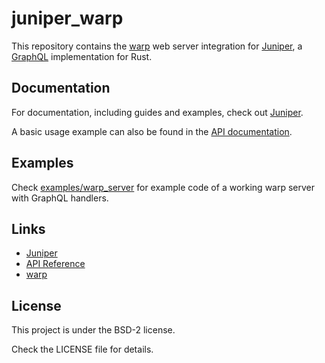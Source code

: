 # juniper_warp

This repository contains the [warp][warp] web server integration for
[Juniper][Juniper], a [GraphQL][GraphQL] implementation for Rust.

## Documentation

For documentation, including guides and examples, check out [Juniper][Juniper].

A basic usage example can also be found in the [API documentation][documentation].

## Examples

Check [examples/warp_server][example] for example code of a working warp
server with GraphQL handlers.

## Links

* [Juniper][Juniper]
* [API Reference][documentation]
* [warp][warp]

## License

This project is under the BSD-2 license.

Check the LICENSE file for details.

[warp]: https://github.com/seanmonstar/warp
[Juniper]: https://github.com/graphql-rust/juniper
[GraphQL]: http://graphql.org
[documentation]: https://docs.rs/juniper_warp
[example]: https://github.com/graphql-rust/juniper/blob/master/juniper_warp/examples/warp_server.rs
